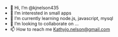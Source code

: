 - 👋 Hi, I’m @kjnelson435
- 👀 I’m interested in small apps
- 🌱 I’m currently learning node.js, javascript, mysql
- 💞️ I’m looking to collaborate on ...
- 📫 How to reach me Kathyjo.nelson@gmail.com

<!---
kjnelson435/kjnelson435 is a ✨ special ✨ repository because its `README.md` (this file) appears on your GitHub profile.
You can click the Preview link to take a look at your changes.
--->

